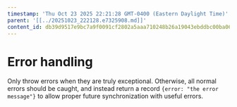 ```yaml
---
timestamp: 'Thu Oct 23 2025 22:21:28 GMT-0400 (Eastern Daylight Time)'
parent: '[[../20251023_222128.e7325908.md]]'
content_id: db39d9517e9bc7a9f0091cf2802a5aaa710248b26a19043ebddbc00ba067bc70
---
```


# Error handling

Only throw errors when they are truly exceptional. Otherwise, all normal errors should be caught, and instead return a record `{error: "the error message"}` to allow proper future synchronization with useful errors.
